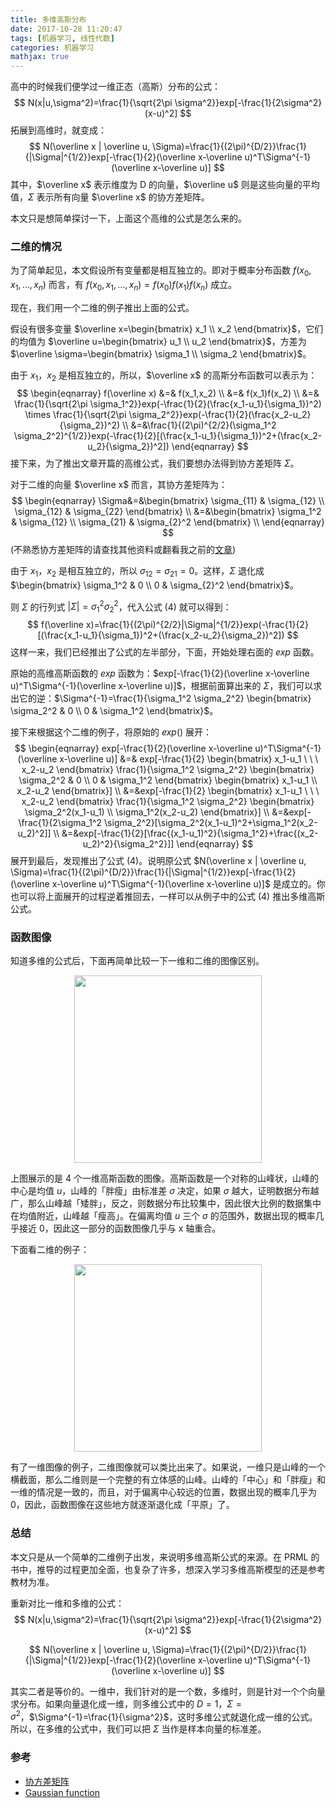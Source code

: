 ```yaml
---
title: 多维高斯分布
date: 2017-10-28 11:20:47
tags: [机器学习, 线性代数]
categories: 机器学习
mathjax: true
---
```


高中的时候我们便学过一维正态（高斯）分布的公式：
$$
N(x|u,\sigma^2)=\frac{1}{\sqrt{2\pi \sigma^2}}exp[-\frac{1}{2\sigma^2}(x-u)^2]
$$
拓展到高维时，就变成：
$$
N(\overline x | \overline u, \Sigma)=\frac{1}{(2\pi)^{D/2}}\frac{1}{|\Sigma|^{1/2}}exp[-\frac{1}{2}(\overline x-\overline u)^T\Sigma^{-1}(\overline x-\overline u)]
$$
其中，$\overline x$ 表示维度为 D 的向量，$\overline u$ 则是这些向量的平均值，$\Sigma$ 表示所有向量 $\overline x$ 的协方差矩阵。

本文只是想简单探讨一下，上面这个高维的公式是怎么来的。

<!--more-->

### 二维的情况

为了简单起见，本文假设所有变量都是相互独立的。即对于概率分布函数 $f(x_0,x_1,…,x_n)$ 而言，有 $f(x_0,x_1,…,x_n)=f(x_0)f(x_1)f(x_n)$ 成立。

现在，我们用一个二维的例子推出上面的公式。

假设有很多变量 $\overline x=\begin{bmatrix} x_1 \\ x_2 \end{bmatrix}$，它们的均值为 $\overline u=\begin{bmatrix} u_1 \\ u_2 \end{bmatrix}$，方差为 $\overline \sigma=\begin{bmatrix} \sigma_1 \\ \sigma_2 \end{bmatrix}$。

由于 $x_1$，$x_2$ 是相互独立的，所以，$\overline x$ 的高斯分布函数可以表示为：
$$
\begin{eqnarray}
f(\overline x) &=& f(x_1,x_2) \\
&=& f(x_1)f(x_2) \\
&=& \frac{1}{\sqrt{2\pi \sigma_1^2}}exp(-\frac{1}{2}(\frac{x_1-u_1}{\sigma_1})^2) \times \frac{1}{\sqrt{2\pi \sigma_2^2}}exp(-\frac{1}{2}(\frac{x_2-u_2}{\sigma_2})^2) \\
&=&\frac{1}{(2\pi)^{2/2}(\sigma_1^2 \sigma_2^2)^{1/2}}exp(-\frac{1}{2}[(\frac{x_1-u_1}{\sigma_1})^2+(\frac{x_2-u_2}{\sigma_2})^2])
\end{eqnarray}
$$
接下来，为了推出文章开篇的高维公式，我们要想办法得到协方差矩阵 $\Sigma$。

对于二维的向量 $\overline x$ 而言，其协方差矩阵为：
$$
\begin{eqnarray}
\Sigma&=&\begin{bmatrix}
\sigma_{11} & \sigma_{12} \\
\sigma_{12} & \sigma_{22}
\end{bmatrix} \\
&=&\begin{bmatrix}
\sigma_1^2 & \sigma_{12} \\
\sigma_{21} & \sigma_{2}^2
\end{bmatrix} \\
\end{eqnarray}
$$
(不熟悉协方差矩阵的请查找其他资料或翻看我之前的[文章](https://jermmy.github.io/2017/03/19/2017-3-19-covariance-matrix/))

由于 $x_1$，$x_2$ 是相互独立的，所以 $\sigma_{12}=\sigma_{21}=0$。这样，$\Sigma$ 退化成 $\begin{bmatrix} \sigma_1^2 & 0 \\ 0 & \sigma_{2}^2 \end{bmatrix}$。

则 $\Sigma$ 的行列式 $|\Sigma|=\sigma_1^2  \sigma_2^2$，代入公式 (4) 就可以得到：
$$
f(\overline x)=\frac{1}{(2\pi)^{2/2}|\Sigma|^{1/2}}exp(-\frac{1}{2}[(\frac{x_1-u_1}{\sigma_1})^2+(\frac{x_2-u_2}{\sigma_2})^2])
$$
这样一来，我们已经推出了公式的左半部分，下面，开始处理右面的 $exp$ 函数。

原始的高维高斯函数的 $exp$ 函数为：$exp[-\frac{1}{2}(\overline x-\overline u)^T\Sigma^{-1}(\overline x-\overline u)]$，根据前面算出来的 $\Sigma$，我们可以求出它的逆：$\Sigma^{-1}=\frac{1}{\sigma_1^2 \sigma_2^2} \begin{bmatrix} \sigma_2^2 & 0 \\ 0 & \sigma_1^2 \end{bmatrix}$。

接下来根据这个二维的例子，将原始的 $exp()$ 展开：
$$
\begin{eqnarray}
exp[-\frac{1}{2}(\overline x-\overline u)^T\Sigma^{-1}(\overline x-\overline u)] &=& exp[-\frac{1}{2} \begin{bmatrix} x_1-u_1  \ \ \  x_2-u_2 \end{bmatrix} \frac{1}{\sigma_1^2 \sigma_2^2} \begin{bmatrix} \sigma_2^2 & 0 \\ 0 & \sigma_1^2 \end{bmatrix}  \begin{bmatrix} x_1-u_1 \\  x_2-u_2 \end{bmatrix}] \\
&=&exp[-\frac{1}{2} \begin{bmatrix} x_1-u_1  \ \ \  x_2-u_2 \end{bmatrix} \frac{1}{\sigma_1^2 \sigma_2^2} \begin{bmatrix} \sigma_2^2(x_1-u_1) \\ \sigma_1^2(x_2-u_2) \end{bmatrix}] \\
&=&exp[-\frac{1}{2\sigma_1^2 \sigma_2^2}[\sigma_2^2(x_1-u_1)^2+\sigma_1^2(x_2-u_2)^2]] \\
&=&exp[-\frac{1}{2}[\frac{(x_1-u_1)^2}{\sigma_1^2}+\frac{(x_2-u_2)^2}{\sigma_2^2}]]
\end{eqnarray}
$$
展开到最后，发现推出了公式 (4)。说明原公式 $N(\overline x | \overline u, \Sigma)=\frac{1}{(2\pi)^{D/2}}\frac{1}{|\Sigma|^{1/2}}exp[-\frac{1}{2}(\overline x-\overline u)^T\Sigma^{-1}(\overline x-\overline u)]$ 是成立的。你也可以将上面展开的过程逆着推回去，一样可以从例子中的公式 (4) 推出多维高斯公式。

### 函数图像

知道多维的公式后，下面再简单比较一下一维和二维的图像区别。

<center>

<img src="/images/2017-10-28/360px-Normal_Distribution_PDF.png" width="300px" >

</center>

上图展示的是 4 个一维高斯函数的图像。高斯函数是一个对称的山峰状，山峰的中心是均值 $u$，山峰的「胖瘦」由标准差 $\sigma$ 决定，如果 $\sigma$ 越大，证明数据分布越广，那么山峰越「矮胖」，反之，则数据分布比较集中，因此很大比例的数据集中在均值附近，山峰越「瘦高」。在偏离均值 $u$ 三个 $\sigma$ 的范围外，数据出现的概率几乎接近 0，因此这一部分的函数图像几乎与 x 轴重合。

下面看二维的例子：

<center>

<img src="/images/2017-10-28/Gaussian_2d.png" width="300px">

</center>

有了一维图像的例子，二维图像就可以类比出来了。如果说，一维只是山峰的一个横截面，那么二维则是一个完整的有立体感的山峰。山峰的「中心」和「胖瘦」和一维的情况是一致的，而且，对于偏离中心较远的位置，数据出现的概率几乎为 0，因此，函数图像在这些地方就逐渐退化成「平原」了。

### 总结

本文只是从一个简单的二维例子出发，来说明多维高斯公式的来源。在 PRML 的书中，推导的过程更加全面，也复杂了许多，想深入学习多维高斯模型的还是参考教材为准。

重新对比一维和多维的公式：
$$
N(x|u,\sigma^2)=\frac{1}{\sqrt{2\pi \sigma^2}}exp[-\frac{1}{2\sigma^2}(x-u)^2]
$$

$$
N(\overline x | \overline u, \Sigma)=\frac{1}{(2\pi)^{D/2}}\frac{1}{|\Sigma|^{1/2}}exp[-\frac{1}{2}(\overline x-\overline u)^T\Sigma^{-1}(\overline x-\overline u)]
$$

其实二者是等价的。一维中，我们针对的是一个数，多维时，则是针对一个个向量求分布。如果向量退化成一维，则多维公式中的 $D=1$，$\Sigma=\sigma^2$，$\Sigma^{-1}=\frac{1}{\sigma^2}$，这时多维公式就退化成一维的公式。所以，在多维的公式中，我们可以把 $\Sigma$ 当作是样本向量的标准差。

### 参考

+ [协方差矩阵](https://jermmy.github.io/2017/03/19/2017-3-19-covariance-matrix/)
+ [Gaussian function](https://en.wikipedia.org/wiki/Gaussian_function)